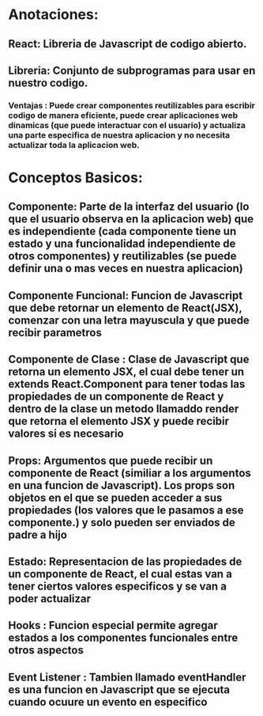 # Anotaciones:


## React: **Libreria de Javascript de codigo abierto**.

## Libreria: **Conjunto de subprogramas para usar en nuestro codigo**.

### Ventajas : **Puede crear componentes reutilizables para escribir codigo de manera eficiente, puede crear aplicaciones web dinamicas (que puede interactuar con el usuario) y actualiza una parte especifica de nuestra aplicacion y no necesita actualizar toda la aplicacion web**.

# Conceptos Basicos:

## Componente: **Parte de la interfaz del usuario (lo que el usuario observa en la aplicacion web) que es independiente (cada componente tiene un estado y una funcionalidad independiente de otros componentes) y reutilizables (se puede definir una o mas veces en nuestra aplicacion)**

## Componente Funcional: **Funcion de Javascript que debe retornar un elemento de React(JSX), comenzar con una letra mayuscula y que puede recibir parametros**

## Componente de Clase : **Clase de Javascript que retorna un elemento JSX, el cual debe tener un extends React.Component para tener todas las propiedades de un componente de React y dentro de la clase un metodo llamaddo render que retorna el elemento JSX y puede recibir valores si es necesario**

## Props: **Argumentos que puede recibir un componente de React (similiar a los argumentos en una funcion de Javascript). Los props son objetos en el que se pueden acceder a sus propiedades (los valores que le pasamos a ese componente.) y solo pueden ser enviados de padre a hijo**

## Estado: **Representacion de las propiedades de un componente de React, el cual estas van a tener ciertos valores especificos y se van a poder actualizar**

## Hooks : **Funcion especial permite agregar estados a los componentes funcionales entre otros aspectos**

## Event Listener : **Tambien llamado eventHandler es una funcion en Javascript que se ejecuta cuando ocuure un evento en especifico**
